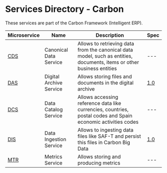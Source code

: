 # Services Directory - Carbon

These services are part of the Carbon Framework (Intelligent ERP).

| Microservice | Name | Description | Spec |
| - | - | - | - |
| [CDS](./cds.md) | Canonical Data Service | Allows to retrieving data from the canonical data model, such as entities, documents, items or other business entities | --- |
| [DAS](./das.md) | Digital Archive Service | Allows storing files and documents in the digital archive | [1.0](./specs/das-spec-1.0.md) |
| [DCS](./dcs.md) | Data Catalog Service | Allows accessing reference data like currencies, countries, postal codes and Spain economic activities codes | --- |
| [DIS](./dis.md) | Data Ingestion Service | Allows to ingesting data files like SAF-T and persist this files in Carbon Big Data | [1.0](./specs/dis-spec-1.0.md) |
| [MTR](./mtr.md) | Metrics Service | Allows storing and producing metrics | --- |
